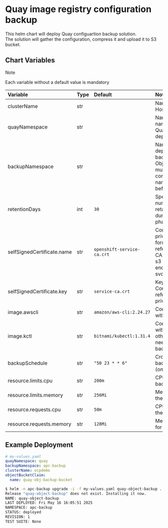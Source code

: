 # Quay image registry configuration backup

This helm chart will deploy Quay configuartion backup solution.  
The solution will gather the configuration, compress it and upload it to S3 bucket.  

## Chart Variables

> [!NOTE]  
> Each variable without a default value is mandatory  

|Variable                         | Type | Default                         |  Notes |
|:---                             |:---  |:---                             |:---    |
| clusterName                     | str  |                                 | Name of the Hosted Cluster |
| quayNamespace                   | str  |                                 | Name of the namespace where Quay registry is deployed. |
| backupNamespace                 | str  |                                 | Namespace for deploying the backup job. ObjectBucketClaim must be configured in this namespace beforehand. |
| retentionDays                   | int  | `30`                            | Specifies the number of days to retain old backups during the cleanup phase. |
| selfSignedCertificate.name      | str  | `openshift-service-ca.crt`      | ConfigMap with private CA in pem format. Set this to reference private CA for accessing s3 storage endpoint via local svc url |
| selfSignedCertificate.key       | str  | `service-ca.crt`                | Key name in the ConfigMap that references the private CA file. |
| image.awscli                    | str  | `amazon/aws-cli:2.24.27`                       | Container image with `aws` cli tool |
| image.kctl                      | str  | `bitnami/kubectl:1.31.4`  | Container image with `kubectl` and other tooling needed fot the backup. |
| backupSchedule                  | str  | `"50 23 * * 6"`                   | Cron notation for  backup schedule (once per week). |
| resource.limits.cpu             | str  | `200m`                           | CPU limits for the backup job. |
| resource.limits.memory          | str  | `256Mi`                           | Memory limits for the backup job. |
| resource.requests.cpu           | str  | `50m`                           | CPU requests for the backup job. |
| resource.requests.memory        | str  | `128Mi`                           | Memory requests for the backup job. |  

## Example Deployment
```yaml
# my-values.yaml
quayNamespace: quay
backupNamespace: apc-backup
clusterName: ocpdemo
objectBucketClaim:
  name: quay-obj-backup-bucket
```

```sh
$ helm -n apc-backup upgrade -i -f my-values.yaml quay-object-backup .  
Release "quay-object-backup" does not exist. Installing it now.
NAME: quay-object-backup
LAST DEPLOYED: Fri May 16 16:05:51 2025
NAMESPACE: apc-backup
STATUS: deployed
REVISION: 1
TEST SUITE: None
```